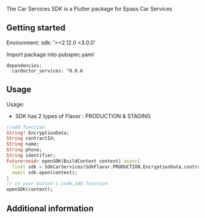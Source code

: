 
The Car Services SDK is a Flutter package for Epass Car Services

## Getting started

Environment:
sdk: '>=2.12.0 <3.0.0'

Import package into pubspec.yaml

```
dependencies:
  cardoctor_services: ^0.0.6
```

## Usage
Usage:
- SDK has 2 types of Flavor : PRODUCTION & STAGING
```dart
//add function
String? EncryptionData;
String contractId;
String name;
String phone;
String identifier;
Future<void> openSDK(BuildContext context) async{
  final sdk = SdkCarServices(SdkFlavor.PRODUCTION,EncryptionData,contractId,name,phone,identifier);
  await sdk.open(context);
}
// in your button's code,add function
openSDK(context);
```

## Additional information

